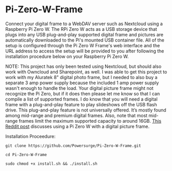 # Pi-Zero-W-Frame

Connect your digital frame to a WebDAV server such as Nextcloud using a Raspberry Pi Zero W. The RPi Zero W acts as a USB storage device that plugs into any USB plug-and-play supported digital frame and pictures are automatically downloaded to the Pi's mounted USB container file. All of the setup is configured through the Pi Zero W Frame's web interface and the URL address to access the setup will be provided to you after following the installation procedure below on your Raspberry Pi Zero W.

NOTE: This project has only been tested using Nextcloud, but should also work with Owncloud and Sharepoint, as well. I was able to get this project to work with my Aluratek 8" digital photo frame, but I needed to also buy a separate 3 amp power supply because the included 1 amp power supply wasn't enough to handle the load. Your digital picture frame might not recognize the Pi Zero, but if it does then please let me know so that I can compile a list of supported frames. I do know that you will need a digital frame with a plug-and-play feature to play slideshows off the USB flash drive. This plug-and-play feature is not universally offered. It’s mostly found among mid-range and premium digital frames. Also, note that most mid-range frames limit the maximum supported capacity to around 16GB. <a href="https://www.reddit.com/r/raspberry_pi/comments/ap7v2l/breathe_new_life_into_an_old_digital_picture/">This Reddit post</a> discusses using a Pi Zero W with a digital picture frame.

Installation Proceedure:

    git clone https://github.com/Powersurge/Pi-Zero-W-Frame.git

    cd Pi-Zero-W-Frame

    sudo chmod +x install.sh && ./install.sh
